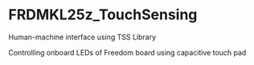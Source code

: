 # FRDMKL25z_TouchSensing
Human-machine interface using TSS Library

Controlling onboard LEDs of Freedom board using capacitive touch pad
